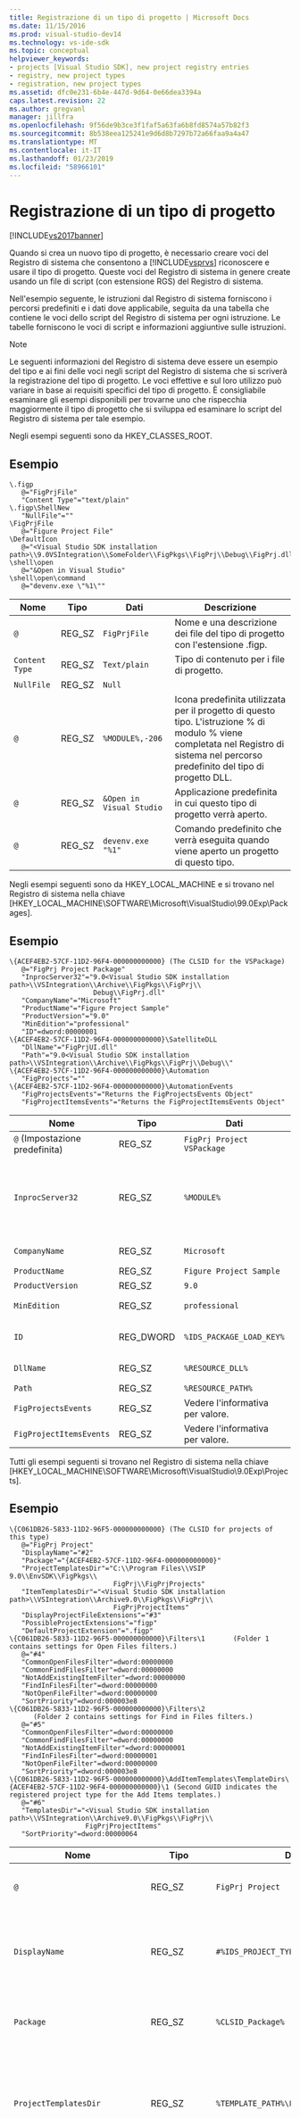 ```yaml
---
title: Registrazione di un tipo di progetto | Microsoft Docs
ms.date: 11/15/2016
ms.prod: visual-studio-dev14
ms.technology: vs-ide-sdk
ms.topic: conceptual
helpviewer_keywords:
- projects [Visual Studio SDK], new project registry entries
- registry, new project types
- registration, new project types
ms.assetid: dfc0e231-6b4e-447d-9d64-0e66dea3394a
caps.latest.revision: 22
ms.author: gregvanl
manager: jillfra
ms.openlocfilehash: 9f56de9b3ce3f1faf5a63fa6b8fd8574a57b82f3
ms.sourcegitcommit: 8b538eea125241e9d6d8b7297b72a66faa9a4a47
ms.translationtype: MT
ms.contentlocale: it-IT
ms.lasthandoff: 01/23/2019
ms.locfileid: "58966101"
---
```

# <a name="registering-a-project-type"></a>Registrazione di un tipo di progetto
[!INCLUDE[vs2017banner](../../includes/vs2017banner.md)]

Quando si crea un nuovo tipo di progetto, è necessario creare voci del Registro di sistema che consentono a [!INCLUDE[vsprvs](../../includes/vsprvs-md.md)] riconoscere e usare il tipo di progetto. Queste voci del Registro di sistema in genere create usando un file di script (con estensione RGS) del Registro di sistema.  
  
 Nell'esempio seguente, le istruzioni dal Registro di sistema forniscono i percorsi predefiniti e i dati dove applicabile, seguita da una tabella che contiene le voci dello script del Registro di sistema per ogni istruzione. Le tabelle forniscono le voci di script e informazioni aggiuntive sulle istruzioni.  
  
> [!NOTE]
>  Le seguenti informazioni del Registro di sistema deve essere un esempio del tipo e ai fini delle voci negli script del Registro di sistema che si scriverà la registrazione del tipo di progetto. Le voci effettive e sul loro utilizzo può variare in base ai requisiti specifici del tipo di progetto. È consigliabile esaminare gli esempi disponibili per trovarne uno che rispecchia maggiormente il tipo di progetto che si sviluppa ed esaminare lo script del Registro di sistema per tale esempio.  
  
 Negli esempi seguenti sono da HKEY_CLASSES_ROOT.  
  
## <a name="example"></a>Esempio  
  
```  
\.figp  
   @="FigPrjFile"  
   "Content Type"="text/plain"  
\.figp\ShellNew  
   "NullFile"=""  
\FigPrjFile  
   @="Figure Project File"  
\DefaultIcon  
   @="<Visual Studio SDK installation path>\\9.0VSIntegration\\SomeFolder\\FigPkgs\\FigPrj\\Debug\\FigPrj.dll,-206"  
\shell\open  
   @="&Open in Visual Studio"  
\shell\open\command  
   @="devenv.exe \"%1\""  
```  
  
|Nome|Tipo|Dati|Descrizione|  
|----------|----------|----------|-----------------|  
|`@`|REG_SZ|`FigPrjFile`|Nome e una descrizione dei file del tipo di progetto con l'estensione .figp.|  
|`Content Type`|REG_SZ|`Text/plain`|Tipo di contenuto per i file di progetto.|  
|`NullFile`|REG_SZ|`Null`||  
|`@`|REG_SZ|`%MODULE%,-206`|Icona predefinita utilizzata per il progetto di questo tipo. L'istruzione % di modulo % viene completata nel Registro di sistema nel percorso predefinito del tipo di progetto DLL.|  
|`@`|REG_SZ|`&Open in Visual Studio`|Applicazione predefinita in cui questo tipo di progetto verrà aperto.|  
|`@`|REG_SZ|`devenv.exe "%1"`|Comando predefinito che verrà eseguita quando viene aperto un progetto di questo tipo.|  
  
 Negli esempi seguenti sono da HKEY_LOCAL_MACHINE e si trovano nel Registro di sistema nella chiave [HKEY_LOCAL_MACHINE\SOFTWARE\Microsoft\VisualStudio\99.0Exp\Packages].  
  
## <a name="example"></a>Esempio  
  
```  
\{ACEF4EB2-57CF-11D2-96F4-000000000000} (The CLSID for the VSPackage)  
   @="FigPrj Project Package"  
   "InprocServer32"="9.0<Visual Studio SDK installation path>\\VSIntegration\\Archive\\FigPkgs\\FigPrj\\                      Debug\\FigPrj.dll"  
   "CompanyName"="Microsoft"  
   "ProductName"="Figure Project Sample"  
   "ProductVersion"="9.0"  
   "MinEdition"="professional"  
   "ID"=dword:00000001  
\{ACEF4EB2-57CF-11D2-96F4-000000000000}\SatelliteDLL  
   "DllName"="FigPrjUI.dll"  
   "Path"="9.0<Visual Studio SDK installation path>\\VSIntegration\\Archive\\FigPkgs\\FigPrj\\Debug\\"  
\{ACEF4EB2-57CF-11D2-96F4-000000000000}\Automation  
   "FigProjects"=""  
\{ACEF4EB2-57CF-11D2-96F4-000000000000}\AutomationEvents  
   "FigProjectsEvents"="Returns the FigProjectsEvents Object"  
   "FigProjectItemsEvents"="Returns the FigProjectItemsEvents Object"  
```  
  
|Nome|Tipo|Dati|Descrizione|  
|----------|----------|----------|-----------------|  
|`@` (Impostazione predefinita)|REG_SZ|`FigPrj Project VSPackage`|Nome localizzabili di questo oggetto registrato VSPackage (tipo di progetto).|  
|`InprocServer32`|REG_SZ|`%MODULE%`|Percorso del tipo di progetto DLL. IDE Carica questa DLL e lo passa CLSID VSPackage `DllGetClassObject` per ottenere <xref:Microsoft.VisualStudio.OLE.Interop.IClassFactory> per costruire il <xref:Microsoft.VisualStudio.Shell.Interop.IVsPackage> oggetto.|  
|`CompanyName`|REG_SZ|`Microsoft`|Nome della società che ha sviluppato il tipo di progetto.|  
|`ProductName`|REG_SZ|`Figure Project Sample`|Nome per il tipo di progetto.|  
|`ProductVersion`|REG_SZ|`9.0`|Numero di versione del tipo di progetto di rilascio.|  
|`MinEdition`|REG_SZ|`professional`|Edizione del pacchetto VSPackage in fase di registrazione.|  
|`ID`|REG_DWORD|`%IDS_PACKAGE_LOAD_KEY%`|Chiave per il progetto VSPackage di caricamento del pacchetto. La chiave viene convalidata quando viene caricato un progetto dopo l'avvio dell'ambiente.|  
|`DllName`|REG_SZ|`%RESOURCE_DLL%`|Nome del file della DLL che contiene risorse localizzate per il tipo di progetto satellite.|  
|`Path`|REG_SZ|`%RESOURCE_PATH%`|Percorso della DLL satellite.|  
|`FigProjectsEvents`|REG_SZ|Vedere l'informativa per valore.|Determina la stringa di testo restituita per questo evento di automazione.|  
|`FigProjectItemsEvents`|REG_SZ|Vedere l'informativa per valore.|Determina la stringa di testo restituita per questo evento di automazione.|  
  
 Tutti gli esempi seguenti si trovano nel Registro di sistema nella chiave [HKEY_LOCAL_MACHINE\SOFTWARE\Microsoft\VisualStudio\9.0Exp\Projects].  
  
## <a name="example"></a>Esempio  
  
```  
\{C061DB26-5833-11D2-96F5-000000000000} (The CLSID for projects of this type)  
   @="FigPrj Project"  
   "DisplayName"="#2"  
   "Package"="{ACEF4EB2-57CF-11D2-96F4-000000000000}"  
   "ProjectTemplatesDir"="C:\\Program Files\\VSIP 9.0\\EnvSDK\\FigPkgs\\                           FigPrj\\FigPrjProjects"  
   "ItemTemplatesDir"="<Visual Studio SDK installation path>\\VSIntegration\\Archive9.0\\FigPkgs\\FigPrj\\                           FigPrjProjectItems"  
   "DisplayProjectFileExtensions"="#3"  
   "PossibleProjectExtensions"="figp"  
   "DefaultProjectExtension"=".figp"  
\{C061DB26-5833-11D2-96F5-000000000000}\Filters\1       (Folder 1 contains settings for Open Files filters.)  
   @="#4"  
   "CommonOpenFilesFilter"=dword:00000000  
   "CommonFindFilesFilter"=dword:00000000  
   "NotAddExistingItemFilter"=dword:00000000  
   "FindInFilesFilter"=dword:00000000  
   "NotOpenFileFilter"=dword:00000000  
   "SortPriority"=dword:000003e8  
\{C061DB26-5833-11D2-96F5-000000000000}\Filters\2  
      (Folder 2 contains settings for Find in Files filters.)  
   @="#5"  
   "CommonOpenFilesFilter"=dword:00000000  
   "CommonFindFilesFilter"=dword:00000000  
   "NotAddExistingItemFilter"=dword:00000001  
   "FindInFilesFilter"=dword:00000001  
   "NotOpenFileFilter"=dword:00000000  
   "SortPriority"=dword:000003e8  
\{C061DB26-5833-11D2-96F5-000000000000}\AddItemTemplates\TemplateDirs\ {ACEF4EB2-57CF-11D2-96F4-000000000000}\1 (Second GUID indicates the registered project type for the Add Items templates.)  
   @="#6"  
   "TemplatesDir"="<Visual Studio SDK installation path>\\VSIntegration\\Archive9.0\\FigPkgs\\FigPrj\\                    FigPrjProjectItems"  
   "SortPriority"=dword:00000064  
```  
  
|Nome|Tipo|Dati|Descrizione|  
|----------|----------|----------|-----------------|  
|`@`|REG_SZ|`FigPrj Project`|Nome predefinito di progetti di questo tipo.|  
|`DisplayName`|REG_SZ|`#%IDS_PROJECT_TYPE%`|ID risorsa del nome da recuperare dalla DLL satellite registrato in pacchetti.|  
|`Package`|REG_SZ|`%CLSID_Package%`|ID classe del pacchetto VSPackage è registrato in pacchetti.|  
|`ProjectTemplatesDir`|REG_SZ|`%TEMPLATE_PATH%\FigPrjProjects`|Percorso predefinito dei file di modello di progetto. Questi sono i file visualizzati dal modello nuovo progetto.|  
|`ItemTemplatesDir`|REG_SZ|`%TEMPLATE_PATH% \FigPrjProjectItems`|Percorso predefinito dei file di modello di elemento di progetto. Questi sono i file visualizzati dal modello Aggiungi nuovo elemento.|  
|`DisplayProjectFileExtensions`|REG_SZ|`#%IDS_DISPLAY_PROJ_FILE_EXT%`|Abilita l'IDE implementare il **aperto** nella finestra di dialogo.|  
|`PossibleProjectExtensions`|REG_SZ|`figp`|Usato dall'IDE per determinare se il progetto in fase di apertura è gestito da questo tipo di progetto (factory del progetto). Il formato per più di una voce è un elenco delimitato da punto e virgola. Ad esempio "vdproj; vdp".|  
|`DefaultProjectExtension`|REG_SZ|`.figp`|Utilizzare dall'IDE come l'estensione predefinita per l'operazione Salva con nome.|  
|`Filter Settings`|REG_DWORD|Diversi, vedere le istruzioni e i commenti nella tabella seguente.|Queste impostazioni vengono usate per impostare i vari filtri per visualizzare i file nelle finestre di dialogo dell'interfaccia utente.|  
|`@`|REG_SZ|`#%IDS_ADDITEM_TEMPLATES_ENTRY%`|ID risorsa per i modelli di elemento aggiunta.|  
|`TemplatesDir`|REG_SZ|`%TEMPLATE_PATH%\FigPrjProjectItems`|Percorso degli elementi di progetto visualizzato nella finestra di dialogo per la **Aggiungi nuovo elemento** modello.|  
|`SortPriority`|REG_DWORD|`100 (vcprx64)`|Determina l'ordine di ordinamento nel nodo della struttura dei file visualizzati nei **Aggiungi nuovo elemento** nella finestra di dialogo.|  
  
 Nella tabella seguente illustra le opzioni di filtri disponibili nel segmento di codice precedente.  
  
|Opzione di filtro|Descrizione|  
|-------------------|-----------------|  
|`CommonFindFilesFilter`|Indica che il filtro è uno dei filtri comuni nel **Cerca nei file** nella finestra di dialogo. I filtri comuni sono elencati nell'elenco di filtri prima dei filtri non è contrassegnato come comuni.|  
|`CommonOpenFilesFilter`|Indica che il filtro è uno dei filtri comuni nel **Apri File** nella finestra di dialogo. I filtri comuni sono elencati nell'elenco di filtri prima dei filtri non è contrassegnato come comuni.|  
|`FindInFilesFilter`|Indica che il filtro sarà uno dei filtri nel **Cerca nei file** dialogo casella e saranno elencati dopo i filtri comuni.|  
|`NotOpenFileFilter`|Indica che il filtro non verrà essere utilizzato nel **Apri File** nella finestra di dialogo.|  
|`NotAddExistingItemFilter`|Indica che il filtro non verrà essere utilizzato in Aggiungi **elemento esistente** nella finestra di dialogo.|  
  
 Per impostazione predefinita, se un filtro non dispone di uno o più di questi flag impostati, viene utilizzato il filtro nel **Aggiungi elemento esistente** finestra di dialogo e i **Apri File** finestra di dialogo dopo che sono elencati i filtri comuni. Il filtro non viene usato nel **Cerca nei file** nella finestra di dialogo.  
  
 Tutti gli esempi seguenti si trovano nel Registro di sistema nella chiave [HKEY_LOCAL_MACHINE\SOFTWARE\Microsoft\VisualStudio\9.0Exp\Projects].  
  
## <a name="example"></a>Esempio  
  
```  
{FE3BBBB6-72D5-11d2-9ACE-00C04F79A2A4} (The CLSID for Enterprise Projects)  
\{FE3BBBB6-72D5-11d2-9ACE-00C04F79A2A4}\AddItemTemplates\TemplateDirs\ {ACEF4EB2-57CF-11D2-96F4-000000000000}\1 (CLSID for projects of this type)  
   @="#7"  
   "TemplatesDir"="<Visual Studio SDK installation path>\\VSIntegration\\Archive9.0\\FigPrj\\FigPrjProjects"  
   "SortPriority"=dword:00000029  
   "NewProjectDialogOnly"=dword:00000000  
```  
  
|Nome|Tipo|Dati|Descrizione|  
|----------|----------|----------|-----------------|  
|`@`|REG_SZ|`#%IDS_NEWPROJ_ TEMPLATES_ENTRY%`|ID risorsa per nuovi modelli di progetto.|  
|`TemplatesDir`|REG_SZ|`%TEMPLATE_PATH%\FigPrjProjects`|Percorso per i progetti del tipo di progetto registrato predefinito.|  
|`SortPriority`|REG_DWORD|`41 (x29)`|Set di ordinamento dei progetti viene visualizzato nella finestra di dialogo Creazione guidata nuovi progetti.|  
|`NewProjectDialogOnly`|REG_DWORD|`0`|0 indica che i progetti di questo tipo vengono visualizzati solo nella finestra di dialogo Nuovo progetto.|  
  
 Tutti gli esempi seguenti si trovano nel Registro di sistema nella chiave [HKEY_LOCAL_MACHINE\SOFTWARE\Microsoft\VisualStudio\9.0Exp\Projects].  
  
## <a name="example"></a>Esempio  
  
```  
\{A2FE74E1-B743-11d0-AE1A-00A0C90FFFC3} (CLSID for Miscellaneous Files projects)  
   @="Miscellaneous Files Project"  
\AddItemTemplates\TemplateDirs\{ACEF4EB2-57CF-11D2-96F4-000000000000}\1  
                                 (CLSID for Figures Project projects)  
   @="#6"  
   "TemplatesDir"="<Visual Studio SDK installation path>\\VSIntegration\\Archive9.0\\FigPkgs\\FigPrj\\                    FigPrjProjectItems"  
   "SortPriority"=dword:00000064  
```  
  
|Nome|Tipo|Dati|Descrizione|  
|----------|----------|----------|-----------------|  
|`@`|REG_SZ|nessuno|Valore predefinito che indica che le voci seguenti sono per le voci di progetti di file esterni.|  
|`@`|REG_SZ|`#%IDS_ADDITEM_TEMPLATES_ENTRY%`|Valore di ID risorsa per i file di modello di aggiungere nuovi elementi.|  
|`TemplatesDir`|REG_SZ|`%TEMPLATE_PATH%\FigPrjProjectItems`|Percorso predefinito degli elementi che verrà visualizzato nei **Aggiungi nuovo elemento** nella finestra di dialogo.|  
|`SortPriority`|REG_DWORD|`100 (vcprx64)`|Stabilisce l'ordinamento per la visualizzazione nel nodo della struttura ad albero di **Aggiungi nuovo elemento** nella finestra di dialogo.|  
  
 Nell'esempio seguente si trova nel Registro di sistema nella chiave [HKEY_LOCAL_MACHINE\SOFTWARE\Microsoft\VisualStudio\9.0Exp\Menus].  
  
## <a name="example"></a>Esempio  
  
```  
"{ACEF4EB2-57CF-11D2-96F4-000000000000}"=",1000,1"  
```  
  
 La voce di menu punta l'IDE per la risorsa usata per recuperare le informazioni di menu. Quando questi dati sono stati uniti al database di menu, la stessa chiave verrà aggiunto nella sezione MenusMerged del Registro di sistema. Il pacchetto VSPackage deve modificare qualsiasi elemento nella sezione MenusMerged direttamente. Nel campo dati nella tabella seguente, sono presenti tre virgole-campi delimitati da. Il primo campo definisce un percorso completo di un file di risorse di menu:  
  
- Se il primo campo è omesso, la risorsa di menu verrà caricata dal identificata dal GUID VSPackage DLL satellite.  
  
  Il secondo campo che identifica un ID di risorsa di menu di scelta del tipo CTMENU:  
  
- Se viene specificato l'ID di risorsa e il percorso del file viene fornito dal primo parametro, una risorsa di menu verrà caricata dal percorso di file completo.  
  
- Se è specificato l'ID di risorsa, ma non è il percorso del file, la risorsa di menu verrà caricata della DLL satellite.  
  
- Se viene fornito il percorso completo e l'ID risorsa omesso, il file da caricare è previsto che un file CTO.  
  
  L'ultimo campo identifica il numero di versione per la risorsa CTMENU. È possibile unire nuovamente il menu modificando il numero di versione.  
  
|Nome|Tipo|Dati|Descrizione|  
|----------|----------|----------|-----------------|  
|%CLSID_Package%|REG_SZ|`,1000,1`|La risorsa per recuperare le informazioni di menu.|  
  
 Tutti gli esempi seguenti si trovano nel Registro di sistema nella chiave [HKEY_LOCAL_MACHINE\SOFTWARE\Microsoft\VisualStudio\9.0Exp\NewProjectTemplates].  
  
```  
\TemplateDirs\{ACEF4EB2-57CF-11D2-96F4-000000000000}\1                (CLSID for Figures Project projects)  
   @="#7"  
   "TemplatesDir"="<Visual Studio SDK installation path>\\VSIntegration\\Archive9.0\\FigPkgs\\FigPrj\\FigPrjProjects"  
   "SortPriority"=dword:00000029  
   "NewProjectDialogOnly"=dword:00000000  
```  
  
|Nome|Tipo|Dati|Descrizione|  
|----------|----------|----------|-----------------|  
|`@`|REG_SZ|`#%IDS_NEWPROJ_TEMPLATES_ENTRY%`|Valore di ID risorsa per i modelli di progetto di nuovo progetto di figure.|  
|`TemplatesDir`|REG_SZ|`%TEMPLATE_PATH%\FigPrjProjects`|Percorso predefinito della directory di nuovi progetti. Gli elementi in questa directory verranno visualizzati nei **Creazione guidata nuovo progetto** nella finestra di dialogo.|  
|`SortPriority`|REG_DWORD|`41 (x29)`|Consente di stabilire l'ordine in cui verranno visualizzati nel nodo della struttura dei progetti di **nuovo progetto** nella finestra di dialogo.|  
|`NewProjectDialogOnly`|REG_DWORD|`0`|0 indica che i progetti di questo tipo vengono visualizzati solo nel **nuovo progetto** nella finestra di dialogo.|  
  
 Nell'esempio seguente si trova nel Registro di sistema nella chiave [HKEY_LOCAL_MACHINE\SOFTWARE\Microsoft\VisualStudio\9.0Exp\InstalledProducts].  
  
```  
\FiguresProductSample  
   "Package"="{ACEF4EB2-57CF-11D2-96F4-000000000000}"  
   "UseInterface"=dword:00000001  
```  
  
|Nome|Tipo|Dati|Descrizione|  
|----------|----------|----------|-----------------|  
|`Package`|REG_SZ|`%CLSID_Package%`|ID classe del pacchetto VSPackage registrato.|  
|`UseInterface`|REG_DWORD|`1`|1 indica che l'interfaccia utente verrà utilizzato per interagire con questo progetto. 0 indica che non è disponibile alcuna interfaccia dell'interfaccia utente.|  
  
 File VSZ sono che consentono di controllare nuovi tipi di progetto spesso contengono una voce RELATIVE_PATH. Questo percorso è relativo al percorso specificato nella voce \ProductDir del tipo di progetto nella chiave del programma di installazione seguente:  
  
 HKEY_LOCAL_MACHINE\SOFTWARE\Microsoft\VisualStudio\7.0Exp\Setup  
  
 Ad esempio, i modelli di progetto di Enterprise Framework aggiungono le voci del Registro di sistema seguenti:  
  
 HKEY_LOCAL_MACHINE\SOFTWARE\Microsoft\VisualStudio\7.0Exp\Setup\EF\ProductDir = C:\Program Files\Microsoft Visual Studio\EnterpriseFrameworks\  
  
 Che significa che se si include un PROJECT_TYPE = movimento di Entity Framework nel file VSZ, trova l'ambiente di vsz i file nella directory ProductDir specificata in precedenza.  
  
## <a name="see-also"></a>Vedere anche  
 [Elenco di controllo: Creazione di nuovi tipi di progetto](../../extensibility/internals/checklist-creating-new-project-types.md)   
 [Elementi di un modello di progetto](../../extensibility/internals/elements-of-a-project-model.md)   
 [Creazione di istanze di progetto tramite le factory di progetto](../../extensibility/internals/creating-project-instances-by-using-project-factories.md)
